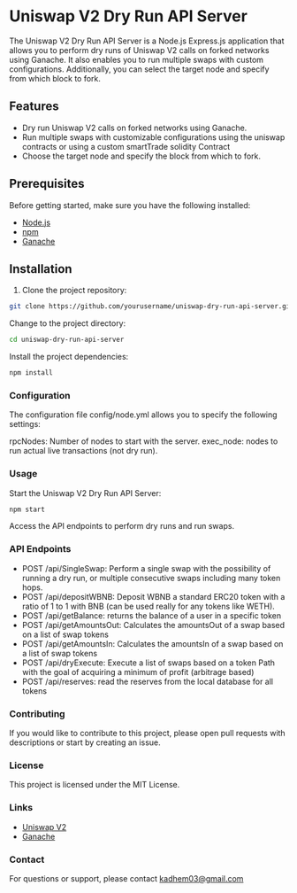 # Uniswap V2 Dry Run API Server

The Uniswap V2 Dry Run API Server is a Node.js Express.js application that allows you to perform dry runs of Uniswap V2
calls on forked networks using Ganache. It also enables you to run multiple swaps with custom configurations.
Additionally, you can select the target node and specify from which block to fork.

## Features

- Dry run Uniswap V2 calls on forked networks using Ganache.
- Run multiple swaps with customizable configurations using the uniswap contracts or using a custom smartTrade solidity Contract
- Choose the target node and specify the block from which to fork.

## Prerequisites

Before getting started, make sure you have the following installed:

- [Node.js](https://nodejs.org/)
- [npm](https://www.npmjs.com/)
- [Ganache](https://www.trufflesuite.com/ganache)

## Installation

1. Clone the project repository:

```bash
git clone https://github.com/yourusername/uniswap-dry-run-api-server.git
```

Change to the project directory:

```bash
cd uniswap-dry-run-api-server
```
Install the project dependencies:

```bash
npm install
```
### Configuration

The configuration file config/node.yml allows you to specify the following settings:

rpcNodes: Number of nodes to start with the server.
exec_node: nodes to run actual live transactions (not dry run).

### Usage

Start the Uniswap V2 Dry Run API Server:

```bash
npm start
```

Access the API endpoints to perform dry runs and run swaps.

### API Endpoints

* POST /api/SingleSwap: Perform a single swap with the possibility of running a dry run, or multiple consecutive swaps including many token hops.
* POST /api/depositWBNB: Deposit WBNB a standard ERC20 token with a ratio of 1 to 1 with BNB (can be used really for any tokens like WETH).
* POST /api/getBalance: returns the balance of a user in a specific token 
* POST /api/getAmountsOut: Calculates the amountsOut of a swap based on a list of swap tokens
* POST /api/getAmountsIn: Calculates the amountsIn of a swap based on a list of swap tokens
* POST /api/dryExecute: Execute a list of swaps based on a token Path with the goal of acquiring a minimum of profit (arbitrage based)
* POST /api/reserves: read the reserves from the local database for all tokens


### Contributing
If you would like to contribute to this project, please open pull requests with descriptions or start by creating an issue.

### License
This project is licensed under the MIT License.

### Links
* [Uniswap V2](https://uniswap.org/)
* [Ganache](https://www.trufflesuite.com/ganache)


### Contact
For questions or support, please contact kadhem03@gmail.com

